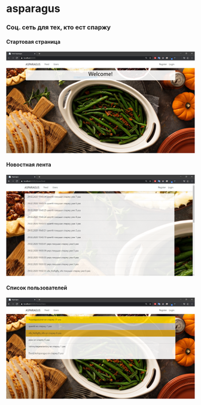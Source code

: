 # asparagus

### Соц. сеть для тех, кто ест спаржу


#### Стартовая страница
![Стартовая страница](asparagus/wwwroot/css/images/Shot1.PNG)

#### Новостная лента
![Новостная лента](asparagus/wwwroot/css/images/Shot2.PNG)

#### Список пользователей
![Список пользователей](asparagus/wwwroot/css/images/Shot3.PNG)
